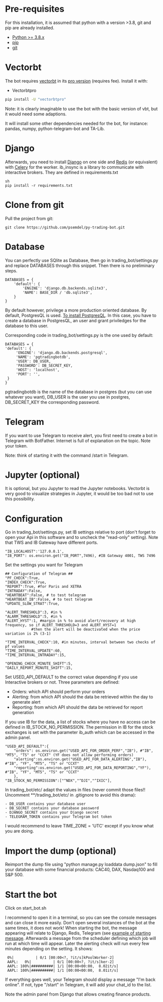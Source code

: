 # Pre-requisites
For this installation, it is assumed that python with a version >3.8, git and pip are already installed.

* [Python >= 3.8.x](http://docs.python-guide.org/en/latest/starting/installation/)
* [pip](https://pip.pypa.io/en/stable/installing/)
* [git](https://git-scm.com/book/en/v2/Getting-Started-Installing-Git)

# Vectorbt
The bot requires [vectorbt](https://vectorbt.dev/) in its [pro version](https://vectorbt.pro/) (requires fee). Install it with:

- Vectorbtpro

```sh
pip install -U "vectorbtpro"
```

Note: it is clearly imaginable to use the bot with the basic version of vbt, but it would need some adaptions.

It will install some other dependencies needed for the bot, for instance: pandas, numpy, python-telegram-bot and TA-Lib. 

# Django
Afterwards, you need to install [Django](https://www.djangoproject.com/) on one side and [Redis](https://redis.io/) (or equivalent) with [Celery](https://docs.celeryq.dev/en/stable/getting-started/introduction.html) for the worker. ib_insync is a library to communicate with interactive brokers. They are defined in requirements.txt

    sh
    pip install -r requirements.txt

# Clone from git
Pull the project from git:

    git clone https://github.com/psemdel/py-trading-bot.git

# Database
You can perfectly use SQlite as Database, then go in trading_bot/settings.py and replace DATABASES through this snippet. Then there is no preliminary steps.

    DATABASES = {
        'default': {
            'ENGINE': 'django.db.backends.sqlite3',
            'NAME': BASE_DIR / 'db.sqlite3',
        }
    }

By default however, privilege a more production oriented database. By default, PostgresQL is used. [To install PostgresQL](https://www.postgresql.org/download/). In this case, you have to create a database in PostgresQL, an user and grant priviledges for the database to this user. 

Corresponding code in trading_bot/settings.py is the one used by default:

    DATABASES = {
    'default': {
         'ENGINE': 'django.db.backends.postgresql',
         'NAME': 'pgtradingbotdb',
         'USER': DB_USER,
         'PASSWORD': DB_SECRET_KEY,
         'HOST': 'localhost',
         'PORT': '',
     }
    }
    
pgtradingbotdb is the name of the database in postgres (but you can use whatever you want), DB_USER is the user you use in postgres, DB_SECRET_KEY the corresponding password. 

# Telegram
If you want to use Telegram to receive alert, you first need to create a bot in Telegram with BotFather. Internet is full of explanation on the topic. Note your token.

Note: think of starting it with the command /start in Telegram.

# Jupyter (optional)
It is optional, but you Jupyter to read the Jupyter notebooks. Vectorbt is very good to visualize strategies in Jupyter, it would be too bad not to use this possibility.

# Configuration
Go in trading_bot/settings.py, set IB settings relative to port (don't forget to open your Api in this software and to uncheck the "read-only" setting). Note that TWS and IB Gateway have different ports.

    "IB_LOCALHOST":'127.0.0.1',
    "IB_PORT": os.environ.get("IB_PORT",7496), #IB Gateway 4001, TWS 7496
    
Set the settings you want for Telegram

    ## Configuration of Telegram ##
    "PF_CHECK":True,
    "INDEX_CHECK":True,
    "REPORT":True, #for Paris and XETRA
    "INTRADAY":False,
    "HEARTBEAT":False, # to test telegram
    "HEARTBEAT_IB":False, # to test telegram
    "UPDATE_SLOW_STRAT":True, 

    "ALERT_THRESHOLD":3, #in %
    "ALARM_THRESHOLD":5, #in %
    "ALERT_HYST":1, #margin in % to avoid alert/recovery at high frequency, so if ALERT_THRESHOLD=3 and ALERT_HYST=1
                #then the alert will be deactivated when the price variation is 2% (3-1)

    "TIME_INTERVAL_CHECK":10, #in minutes, interval between two checks of pf values
    "TIME_INTERVAL_UPDATE":60,
    "TIME_INTERVAL_INTRADAY":15,

    "OPENING_CHECK_MINUTE_SHIFT":5,
    "DAILY_REPORT_MINUTE_SHIFT":15,    

Set USED_API_DEFAULT to the correct value depending if you use Interactive brokers or not. Three parameters are defined: 

- Orders: which API should perform your orders
- Alerting: from which API should the data be retrieved within the day to generate alert
- Reporting: from which API should the data be retrieved for report generation

If you use IB for the data, a list of stocks where you have no access can be defined in IB_STOCK_NO_PERMISSION. The permission in IB for the stock exchanges is set with the parameter ib_auth which can be accessed in the admin panel. 

    "USED_API_DEFAULT":{
        "orders": os.environ.get("USED_API_FOR_ORDER_PERF","IB"), #"IB", "MT5", "TS" or "CCXT" (YF does not allow performing orders)
        "alerting":os.environ.get("USED_API_FOR_DATA_ALERTING","IB"), #"IB", "YF", "MT5", "TS" or "CCXT"
        "reporting":os.environ.get("USED_API_FOR_DATA_REPORTING","YF"), #"IB", "YF", "MT5", "TS" or "CCXT"
        },
    "IB_STOCK_NO_PERMISSION":["^NDX","^DJI","^IXIC"],    

In trading_bot/etc/ adapt the values in files (never commit those files!! Uncomment **/trading_bot/etc/ in .gitignore to avoid this drama):

    - DB_USER contains your database user
    - DB_SECRET contains your database password
    - DJANGO_SECRET contains your Django secret
    - TELEGRAM_TOKEN contains your Telegram bot token
    
I would recommend to leave TIME_ZONE = 'UTC' except if you know what you are doing. 

# Import the dump (optional)
Reimport the dump file using "python manage.py loaddata dump.json" to fill your database with some financial products: CAC40, DAX, Nasdaq100 and S&P 500.

# Start the bot
Click on start_bot.sh

I recommend to open it in a terminal, so you can see the console messages and can close it more easily. Don't open several instances of the bot at the same times, it does not work!
When starting the bot, the message appearing will relate to Django, Redis, Telegram (see [example of starting message](https://github.com/psemdel/py-trading-bot/blob/main/docs/appendix/start_messages.txt). Afterwards a message from the scheduler defining which job will run at which time will appear. Later the alerting check will run every few minutes depending on the setting. It shows:

     0%|          | 0/1 [00:00<?, ?it/s]kPoolWorker-2] 
     AAPL:   0%|          | 0/1 [00:00<?, ?it/s]ker-2] 
     AAPL: 100%|##########| 1/1 [00:00<00:00,  8.02it/s]
     AAPL: 100%|##########| 1/1 [00:00<00:00,  8.01it/s]
     
If everything goes well, your Telegram should display a message "I'm back online". If not, type "/start" in Telegram, it will add your chat_id to the list.

Note the admin panel from Django that allows creating finance products.












